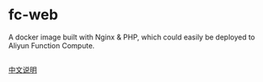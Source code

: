 # fc-web
A docker image built with Nginx & PHP, which could easily be deployed to Aliyun Function Compute.

##

[中文说明](https://github.com/capric98/fc-web/blob/master/README.zh-CN.md)